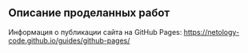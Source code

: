 ## Описание проделанных работ

Информация о публикации сайта на GitHub Pages: https://netology-code.github.io/guides/github-pages/
